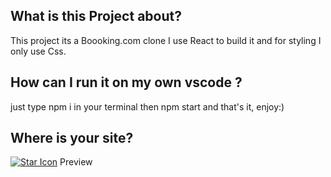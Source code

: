 ## What is this Project about?
 This project its a Boooking.com clone 
 I use React to build it and for styling I only use Css.
 
 ## How can I run it on my own vscode ?
just type npm i in your terminal then npm start and that's it, enjoy:)

## Where is your site?
[![Star Icon](https://icon-library.net/images/star-icon/star-icon-8.jpg)](https://bilalyounes.github.io/BookingApp/) Preview




